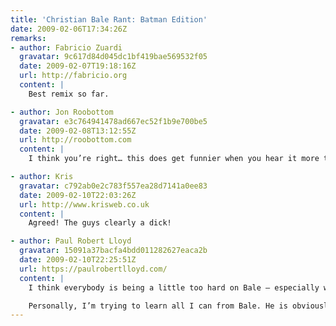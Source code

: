 ```yaml
---
title: 'Christian Bale Rant: Batman Edition'
date: 2009-02-06T17:34:26Z
remarks:
- author: Fabricio Zuardi
  gravatar: 9c617d84d045dc1bf419bae569532f05
  date: 2009-02-07T19:18:16Z
  url: http://fabricio.org
  content: |
    Best remix so far.

- author: Jon Roobottom
  gravatar: e3c764941478ad667ec52f1b9e700be5
  date: 2009-02-08T13:12:55Z
  url: http://roobottom.com
  content: |
    I think you’re right… this does get funnier when you hear it more than once. He still comes off as a highly-strung knob tho.

- author: Kris
  gravatar: c792ab0e2c783f557ea28d7141a0ee83
  date: 2009-02-10T22:03:26Z
  url: http://www.krisweb.co.uk
  content: |
    Agreed! The guys clearly a dick!

- author: Paul Robert Lloyd
  gravatar: 15091a37bacfa4bdd011282627eaca2b
  date: 2009-02-10T22:25:51Z
  url: https://paulrobertlloyd.com/
  content: |
    I think everybody is being a little too hard on Bale – especially when you take into account the DP walking around and distracting Bale while he was filming his scene. Bale has since stated he was half ‘in character’ when he flipped so that may have had some effect too (whether you choose to believe that or not is up to you).

    Personally, I’m trying to learn all I can from Bale. He is obviously highly skilled in ranting, so I’m looking to see how I can use his style in my own material ;-)
---
```

